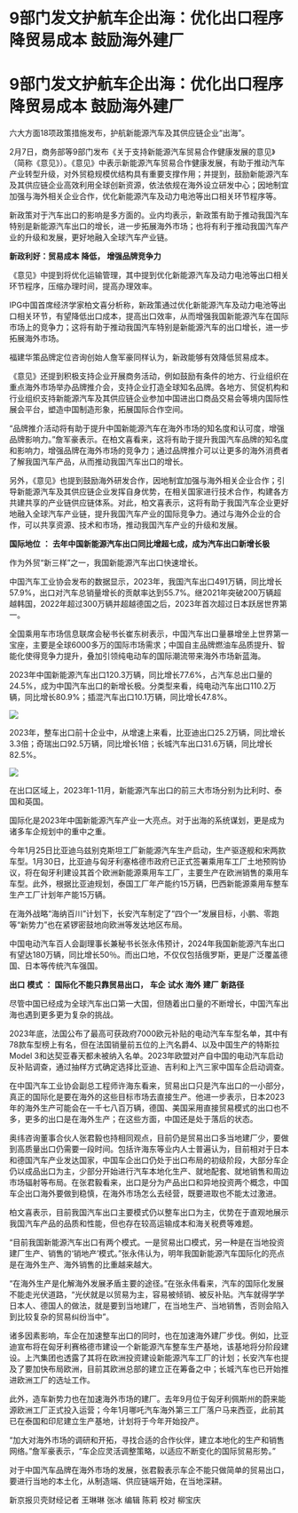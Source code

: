 # 9部门发文护航车企出海：优化出口程序降贸易成本 鼓励海外建厂

# 9部门发文护航车企出海：优化出口程序降贸易成本 鼓励海外建厂

六大方面18项政策措施发布，护航新能源汽车及其供应链企业“出海”。

2月7日，商务部等9部门发布《关于支持新能源汽车贸易合作健康发展的意见》（简称《意见》）。《意见》中表示新能源汽车贸易合作健康发展，有助于推动汽车产业转型升级，对外贸稳规模优结构具有重要支撑作用；并提到，鼓励新能源汽车及其供应链企业高效利用全球创新资源，依法依规在海外设立研发中心；因地制宜加强与海外相关企业合作，优化新能源汽车及动力电池等出口相关环节程序等。

新政策对于汽车出口的影响是多方面的。业内均表示，新政策有助于推动我国汽车特别是新能源汽车出口的增长，进一步拓展海外市场；也将有利于推动我国汽车产业的升级和发展，更好地融入全球汽车产业链。

**新政利好：贸易成本** **降低，** **增强品牌竞争力**

《意见》中提到将优化运输管理，其中提到优化新能源汽车及动力电池等出口相关环节程序，压缩办理时间，提高办理效率。

IPG中国首席经济学家柏文喜分析称，新政策通过优化新能源汽车及动力电池等出口相关环节，有望降低出口成本，提高出口效率，从而增强我国新能源汽车在国际市场上的竞争力；这将有助于推动我国汽车特别是新能源汽车的出口增长，进一步拓展海外市场。

福建华策品牌定位咨询创始人詹军豪同样认为，新政能够有效降低贸易成本。

《意见》还提到积极支持企业开展商务活动，例如鼓励有条件的地方、行业组织在重点海外市场举办品牌推介会，支持企业打造全球知名品牌。各地方、贸促机构和行业组织支持新能源汽车及其供应链企业参加中国进出口商品交易会等境内国际性展会平台，塑造中国制造形象，拓展国际合作空间。

“品牌推介活动将有助于提升中国新能源汽车在海外市场的知名度和认可度，增强品牌影响力。”詹军豪表示。在柏文喜看来，这将有助于提升我国汽车品牌的知名度和影响力，增强品牌在海外市场的竞争力；通过品牌推介可以让更多的海外消费者了解我国汽车产品，从而推动我国汽车出口的增长。

另外，《意见》也提到鼓励海外研发合作，因地制宜加强与海外相关企业合作；引导新能源汽车及其供应链企业发挥自身优势，在相关国家进行技术合作，构建各方共建共享的产业链供应链体系。对此，柏文喜表示，这将有助于我国汽车企业更好地融入全球汽车产业链，提升我国汽车产业的国际竞争力。通过与海外企业的合作，可以共享资源、技术和市场，推动我国汽车产业的升级和发展。

**国际地位** **：** **去年中国新能源汽车出口同比增超七成，成为汽车出口新增长极**

作为外贸“新三样”之一，我国新能源汽车出口快速增长。

中国汽车工业协会发布的数据显示，2023年，我国汽车出口491万辆，同比增长57.9%，出口对汽车总销量增长的贡献率达到55.7%。继2021年突破200万辆超越韩国，2022年超过300万辆并超越德国之后，2023年首次超过日本跃居世界第一。

全国乘用车市场信息联席会秘书长崔东树表示，中国汽车出口量暴增坐上世界第一宝座，主要是全球6000多万的国际市场需求；中国自主品牌燃油车品质提升、智能化使得竞争力提升，叠加引领纯电动车的国际潮流带来海外市场新蓝海。

2023年中国新能源汽车出口120.3万辆，同比增长77.6%，占汽车总出口量的24.5%，成为中国汽车出口的新增长极。分类型来看，纯电动汽车出口110.2万辆，同比增长80.9%；插混汽车出口10.1万辆，同比增长47.8%。

![](https://inews.gtimg.com/om_bt/Ofx1i_cCqkeqHsDGOe29dXJbt1ck_DNzBEPwauSzl_kH4AA/1000)

2023年，整车出口前十企业中，从增速上来看，比亚迪出口25.2万辆，同比增长3.3倍；奇瑞出口92.5万辆，同比增长1倍；长城汽车出口31.6万辆，同比增长82.5%。

![](https://inews.gtimg.com/om_bt/Oh1nWdbrK_RTdeJJPKhpgDFJgjA0MDRqDFAk7ppt7mzIgAA/1000)

在出口区域上，2023年1-11月，新能源汽车出口的前三大市场分别为比利时、泰国和英国。

国际化是2023年中国新能源汽车产业一大亮点。对于出海的系统谋划，更是成为诸多车企规划中的重中之重。

今年1月25日比亚迪乌兹别克斯坦工厂新能源汽车生产启动，生产驱逐舰和宋两款车型。1月30日，比亚迪与匈牙利塞格德市政府已正式签署乘用车工厂土地预购协议，将在匈牙利建设其首个欧洲新能源乘用车工厂，主要生产在欧洲销售的乘用车车型。此外，根据比亚迪规划，泰国工厂年产能约15万辆，巴西新能源乘用车整车生产工厂计划年产能15万辆。

在海外战略“海纳百川”计划下，长安汽车制定了“四个一”发展目标，小鹏、零跑等“新势力”也在紧锣密鼓地向欧洲等发达地区布局。

中国电动汽车百人会副理事长兼秘书长张永伟预计，2024年我国新能源汽车出口有望达180万辆，同比增长50％。而出口地，不仅仅包括俄罗斯，更是广泛覆盖德国、日本等传统汽车强国。

**出口** **模式** **：** **国际化不能只靠贸易出口，** **车企** **试水** **海外** **建厂** **新路径**

尽管中国已经成为全球汽车出口第一大国，但随着出口量的不断增长，中国汽车出海也遇到更多更为复杂的挑战。

2023年底，法国公布了最高可获政府7000欧元补贴的电动汽车车型名单，其中有78款车型榜上有名，但在法国销量前五位的上汽名爵4、以及中国生产的特斯拉Model
3和达契亚春天都未被纳入名单。2023年欧盟对产自中国的电动汽车启动反补贴调查，通过抽样方式确定选择比亚迪、吉利和上汽三家中国车企启动调查。

在中国汽车工业协会副总工程师许海东看来，贸易出口只是汽车出口的一小部分，真正的国际化是要在海外的这些目标市场去直接生产。他进一步表示，日本2023年的海外生产可能会在一千七八百万辆，德国、美国采用直接贸易模式的出口也不多，更多的出口是在海外生产；在这些方面，中国还是处于落后的状态。

奥纬咨询董事合伙人张君毅也持相同观点，目前仍是贸易出口多当地建厂少，要做到高质量出口仍需要一段时间。包括许海东等业内人士普遍认为，目前相对于日本和德国汽车产业发达国家，中国车企出口仍处于出口布局的初级阶段，大部分车企仍以成品出口为主，少部分开始进行汽车本地化生产、就地配套、就地销售和周边市场辐射等布局。在张君毅看来，出口是分为产品出口和异地投资两个概念，中国车企出口海外要做到稳慎，在海外市场怎么去经营，既要进取也不能太过激进。

柏文喜表示，目前我国汽车出口主要模式仍以整车出口为主，优势在于直观地展示我国汽车产品的品质和性能，但也存在较高运输成本和海关税费等难题。

“目前我国新能源汽车出口有两个模式。一是贸易出口模式，另一种是在当地投资建厂生产、销售的‘销地产’模式。”张永伟认为，明年我国新能源汽车国际化的亮点是在海外生产、海外销售的比重越来越大。

“在海外生产是化解海外发展矛盾主要的途径。”在张永伟看来，汽车的国际化发展不能走光伏道路，“光伏就是以贸易为主，容易被倾销、被反补贴。汽车就得学学日本人、德国人的做法，就是要到当地建厂，在当地生产、当地销售，否则会陷入到比较复杂的贸易纠纷当中”。

诸多因素影响，车企在加速整车出口的同时，也在加速海外建厂步伐。例如，比亚迪宣布将在匈牙利赛格德市建设一个新能源汽车整车生产基地，该基地将分阶段建设。上汽集团也透露了其将在欧洲投资建设新能源汽车工厂的计划；长安汽车也提及了要加快布局欧洲，目前其欧洲总部的建立正在筹备之中；长城汽车也已开始推进欧洲工厂的选址工作。

此外，造车新势力也在加速海外市场的建厂。去年9月位于匈牙利佩斯州的蔚来能源欧洲工厂正式投入运营；今年1月哪吒汽车海外第三工厂落户马来西亚，此前其已在泰国和印尼建立生产基地，计划将于今年开始投产。

“加大对海外市场的调研和开拓，寻找合适的合作伙伴，建立本地化的生产和销售网络。”詹军豪表示，“车企应灵活调整策略，以适应不断变化的国际贸易形势。”

对于中国汽车品牌在海外市场的发展，张君毅表示车企不能只做简单的贸易出口，要进行当地的本土化，从制造端、供应链端开始，在当地深耕。

新京报贝壳财经记者 王琳琳 张冰 编辑 陈莉 校对 柳宝庆

